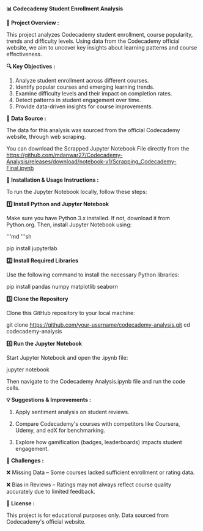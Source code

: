 **📊 Codecademy Student Enrollment Analysis**

**📌 Project Overview :**

This project analyzes Codecademy student enrollment, course popularity, trends and difficulty levels. Using data from the Codecademy official website, we aim to uncover key insights about learning patterns and course effectiveness.

**🔍 Key Objectives :**

1. Analyze student enrollment across different courses.
2. Identify popular courses and emerging learning trends.
3. Examine difficulty levels and their impact on completion rates.
4. Detect patterns in student engagement over time.
5. Provide data-driven insights for course improvements.

**📂 Data Source :**

The data for this analysis was sourced from the official Codecademy website, through web scraping.

You can download the Scrapped Jupyter Notebook File directly from the https://github.com/mdanwar27/Codecademy-Analysis/releases/download/notebook-v1/Scrapping_Codecademy-Final.ipynb

**🔧 Installation & Usage Instructions :**

To run the Jupyter Notebook locally, follow these steps:

**1️⃣ Install Python and Jupyter Notebook**

Make sure you have Python 3.x installed. If not, download it from Python.org. Then, install Jupyter Notebook using:

'''md
'''sh

pip install jupyterlab

**2️⃣ Install Required Libraries**

Use the following command to install the necessary Python libraries:

pip install pandas numpy matplotlib seaborn

**3️⃣ Clone the Repository**

Clone this GitHub repository to your local machine:

git clone https://github.com/your-username/codecademy-analysis.git
cd codecademy-analysis

**4️⃣ Run the Jupyter Notebook**

Start Jupyter Notebook and open the .ipynb file:

jupyter notebook

Then navigate to the Codecademy Analysis.ipynb file and run the code cells.

**💡 Suggestions & Improvements :**

1. Apply sentiment analysis on student reviews.

2. Compare Codecademy's courses with competitors like Coursera, Udemy, and edX for benchmarking.

3. Explore how gamification (badges, leaderboards) impacts student engagement.

**🚧 Challenges :**

❌ Missing Data – Some courses lacked sufficient enrollment or rating data.

❌ Bias in Reviews – Ratings may not always reflect course quality accurately due to limited feedback.

**📜 License :**

This project is for educational purposes only. Data sourced from Codecademy's official website.
